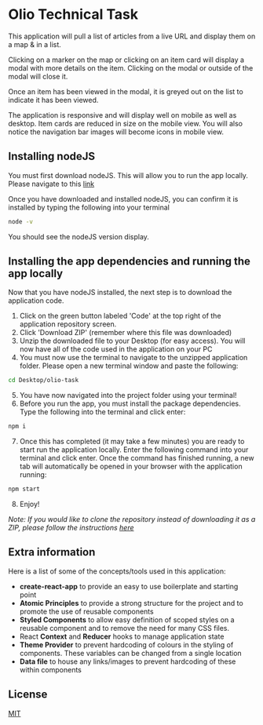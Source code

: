 # Olio Technical Task

This application will pull a list of articles from a live URL and display them on a map & in a list.

Clicking on a marker on the map or clicking on an item card will display a modal with more details on the item. Clicking on the modal or outside of the modal will close it.

Once an item has been viewed in the modal, it is greyed out on the list to indicate it has been viewed.

The application is responsive and will display well on mobile as well as desktop. Item cards are reduced in size on the mobile view. You will also notice the navigation bar images will become icons in mobile view.

## Installing nodeJS

You must first download nodeJS. This will allow you to run the app locally. Please navigate to this [link](https://nodejs.org/en/download/)

Once you have downloaded and installed nodeJS, you can confirm it is installed by typing the following into your terminal

```bash
node -v
```

You should see the nodeJS version display.

## Installing the app dependencies and running the app locally

Now that you have nodeJS installed, the next step is to download the application code.

1. Click on the green button labeled 'Code' at the top right of the application repository screen.
2. Click 'Download ZIP' (remember where this file was downloaded)
3. Unzip the downloaded file to your Desktop (for easy access). You will now have all of the code used in the application on your PC
4. You must now use the terminal to navigate to the unzipped application folder. Please open a new terminal window and paste the following:

```bash
cd Desktop/olio-task
```

5. You have now navigated into the project folder using your terminal!
6. Before you run the app, you must install the package dependencies. Type the following into the terminal and click enter:

```bash
npm i
```

7. Once this has completed (it may take a few minutes) you are ready to start run the application locally. Enter the following command into your terminal and click enter. Once the command has finished running, a new tab will automatically be opened in your browser with the application running:

```bash
npm start
```

8. Enjoy!

_Note: If you would like to clone the repository instead of downloading it as a ZIP, please follow the instructions [here](https://support.atlassian.com/bitbucket-cloud/docs/clone-a-git-repository/)_

## Extra information

Here is a list of some of the concepts/tools used in this application:

- **create-react-app** to provide an easy to use boilerplate and starting point
- **Atomic Principles** to provide a strong structure for the project and to promote the use of reusable components
- **Styled Components** to allow easy definition of scoped styles on a reusable component and to remove the need for many CSS files.
- React **Context** and **Reducer** hooks to manage application state
- **Theme Provider** to prevent hardcoding of colours in the styling of components. These variables can be changed from a single location
- **Data file** to house any links/images to prevent hardcoding of these within components

## License

[MIT](https://choosealicense.com/licenses/mit/)
